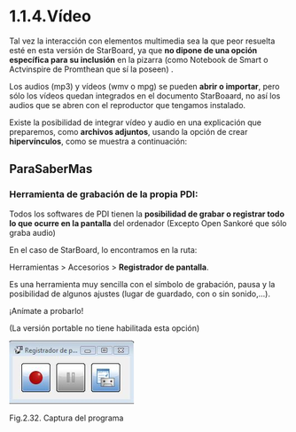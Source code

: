 # 1.1.4.Vídeo

Tal vez la interacción con elementos multimedia sea la que peor resuelta esté en esta versión de StarBoard, ya que **no dipone de una opción específica para su inclusión** en la pizarra (como Notebook de Smart o Actvinspire de Promthean que sí la poseen) .

Los audios (mp3) y vídeos (wmv o mpg) se pueden **abrir o importar**, pero sólo los vídeos quedan integrados en el documento StarBoaard, no así los audios que se abren con el reproductor que tengamos instalado.

Existe la posibilidad de integrar vídeo y audio en una explicación que preparemos, como **archivos adjuntos**, usando la opción de crear **hipervínculos**, como se muestra a continuación:

## ParaSaberMas

### **Herramienta de grabación de la propia PDI**:

Todos los softwares de PDI tienen la **posibilidad de grabar o registrar todo lo que ocurre en la pantalla** del ordenador (Excepto Open Sankoré que sólo graba audio)

En el caso de StarBoard, lo encontramos en la ruta:

Herramientas > Accesorios > **Registrador de pantalla**.

Es una herramienta muy sencilla con el símbolo de grabación, pausa y la posibilidad de algunos ajustes (lugar de guardado, con o sin sonido,...).

¡Anímate a probarlo!

(La versión portable no tiene habilitada esta opción)


![registrador](img/registrador.JPG)


Fig.2.32. Captura del programa


